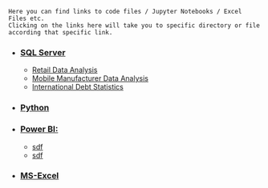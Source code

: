 
```
Here you can find links to code files / Jupyter Notebooks / Excel Files etc.
Clicking on the links here will take you to specific directory or file according that specific link.
```


- ### [SQL Server](/friendly-sniffle/SQL)
  - [Retail Data Analysis](/friendly-sniffle/SQL/Retail%20Data%20Analysis)
  - [Mobile Manufacturer Data Analysis](/friendly-sniffle/SQL/Mobile%20Manufacturer%20Data%20Analysis)
  - [International Debt Statistics](friendly-sniffle/SQL/Analyze%20International%20Debt%20Statistics/notebook.ipynb)


- ### [Python](https://github.com/bhanu-thakur/friendly-sniffle/tree/main/Python)


- ### [Power BI:](https://github.com/bhanu-thakur/friendly-sniffle/tree/main/Power%20BI)
  - [sdf]()
  - [sdf]()


- ### [MS-Excel](https://github.com/bhanu-thakur/friendly-sniffle/tree/main/Excel)

